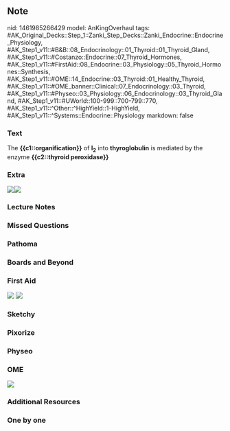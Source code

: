 ## Note
nid: 1461985266429
model: AnKingOverhaul
tags: #AK_Original_Decks::Step_1::Zanki_Step_Decks::Zanki_Endocrine::Endocrine_Physiology, #AK_Step1_v11::#B&B::08_Endocrinology::01_Thyroid::01_Thyroid_Gland, #AK_Step1_v11::#Costanzo::Endocrine::07_Thyroid_Hormones, #AK_Step1_v11::#FirstAid::08_Endocrine::03_Physiology::05_Thyroid_Hormones::Synthesis, #AK_Step1_v11::#OME::14_Endocrine::03_Thyroid::01_Healthy_Thyroid, #AK_Step1_v11::#OME_banner::Clinical::07_Endocrinology::03_Thyroid, #AK_Step1_v11::#Physeo::03_Physiology::06_Endocrinology::03_Thyroid_Gland, #AK_Step1_v11::#UWorld::100-999::700-799::770, #AK_Step1_v11::^Other::^HighYield::1-HighYield, #AK_Step1_v11::^Systems::Endocrine::Physiology
markdown: false

### Text
<div>
  The <b>{{c1::organification}}</b> of <b>I<sub>2</sub></b> into
  <b>thyroglobulin</b> is mediated by the enzyme <b>{{c2::thyroid
  peroxidase}}</b>
</div>

### Extra
<img src="paste-460575112954346.jpg"><img src=
"paste-460669602234836.jpg">

### Lecture Notes


### Missed Questions


### Pathoma


### Boards and Beyond


### First Aid
<img src="tmp71xM4l.png"> <img src="tmpbVCIGC.png">

### Sketchy


### Pixorize


### Physeo


### OME
<div class="ome-widget">
  <a href=
  "https://onlinemeded.org/spa/endocrinology/thyroid/acquire?ref=anki">
  <img src="_OME_AnkiFlashcards_Lesson_5.png"></a>
</div>

### Additional Resources


### One by one


